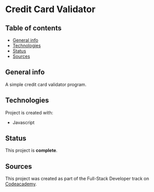 # Credit Card Validator

## Table of contents
* [General info](#general-info)
* [Technologies](#technologies)
* [Status](#status)
* [Sources](#sources)


## General info
A simple credit card validator program.	

## Technologies
Project is created with:
* Javascript

## Status
This project is **complete**.

## Sources
This project was created as part of the Full-Stack Developer track on [Codeacademy](http://www.codeacademy.com/).
